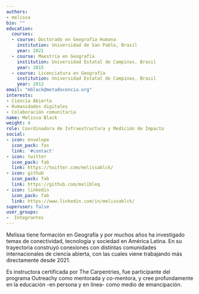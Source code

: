 ```yaml
---
authors:
- melissa
bio: ""
education:
  courses:
  - course: Doctorado en Geografía Humana
    institution: Universidad de San Pablo, Brasil
    year: 2021
  - course: Maestría en Geografía
    institution: Universidad Estatal de Campinas, Brasil
    year: 2015
  - course: Licenciatura en Geografía
    institution: Universidad Estatal de Campinas, Brasil
    year: 2012
email: "mblack@metadocencia.org"
interests:
- Ciencia Abierta
- Humanidades digitales
- Colaboración comunitaria
name: Melissa Black
weight: 4
role: Coordinadora de Infraestructura y Medición de Impacto
social:
- icon: envelope
  icon_pack: fas
  link: '#contact'
- icon: twitter
  icon_pack: fab
  link: https://twitter.com/melissablck/
- icon: github
  icon_pack: fab
  link: https://github.com/melibleq
- icon: linkedin
  icon_pack: fab
  link: https://www.linkedin.com/in/melissablck/
superuser: false
user_groups:
-  Integrantes
---
```


Melissa tiene formación en Geografía y por muchos años ha investigado temas de conectividad, tecnología y sociedad en América Latina. En su trayectoria construyó conexiones con distintas comunidades internacionales de ciencia abierta, con las cuales viene trabajando más directamente desde 2021.

Es instructora certificada por The Carpentries, fue participante del programa Outreachy como mentorada y co-mentora, y cree profundamente en la educación -en persona y en línea- como medio de emancipación.

